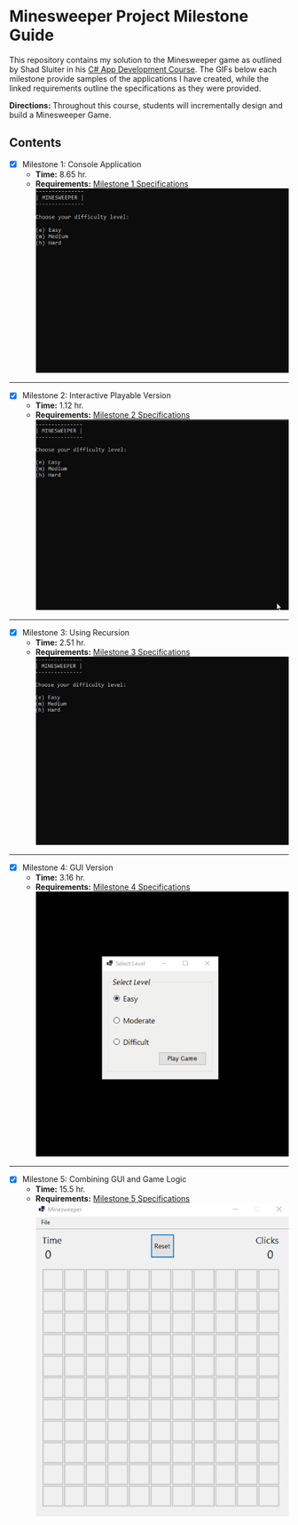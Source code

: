 # Minesweeper Project Milestone Guide
This repository contains my solution to the Minesweeper game as outlined by Shad Sluiter in his [C# App Development Course](https://www.youtube.com/playlist?list=PLhPyEFL5u-i03yjAvWPwYyG6s3K0jH8QX). The GIFs below each milestone provide samples of the applications I have created, while the linked requirements outline the specifications as they were provided.

**Directions:** Throughout this course, students will incrementally design and build a Minesweeper Game.

## Contents

- [x] Milestone 1: Console Application
    - **Time:** 8.65 hr. 
    - **Requirements:** [Milestone 1 Specifications](https://github.com/kuhlekt1v/Minesweeper/blob/main/Milestone1/README.md)
    ![Milestone 1 GIF](Milestone1/Minesweeper-M1.gif)
___
- [x] Milestone 2: Interactive Playable Version
    - **Time:** 1.12 hr. 
    - **Requirements:** [Milestone 2 Specifications](https://github.com/kuhlekt1v/Minesweeper/blob/main/Milestone2/README.md)
    ![Milestone 2 GIF](Milestone2/Minesweeper-M2.gif)
___
- [x] Milestone 3: Using Recursion
    - **Time:** 2.51 hr. 
    - **Requirements:** [Milestone 3 Specifications](https://github.com/kuhlekt1v/Minesweeper/blob/main/Milestone3/README.md)
    ![Milestone 3 GIF](Milestone3/Minesweeper-M3.gif)
___
- [x] Milestone 4: GUI Version
    - **Time:** 3.16 hr. 
    - **Requirements:** [Milestone 4 Specifications](https://github.com/kuhlekt1v/Minesweeper/blob/main/Milestone4/README.md)<br>
    ![Milestone 4 GIF](Milestone4/Minesweeper-M4.gif)
___
- [x] Milestone 5: Combining GUI and Game Logic
    - **Time:** 15.5 hr. 
    - **Requirements:** [Milestone 5 Specifications](https://github.com/kuhlekt1v/Minesweeper/blob/main/Milestone5/README.md)<br>
    ![Milestone 5 GIF](Milestone5/Minesweeper-M5.gif)
